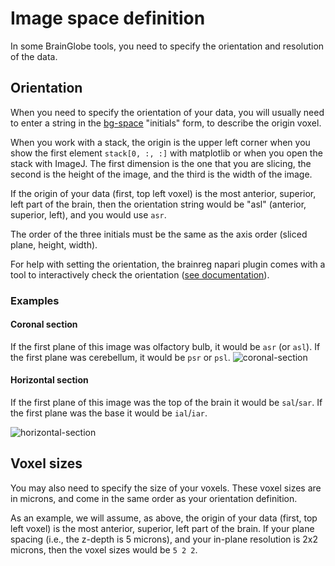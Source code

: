 # Image space definition

In some BrainGlobe tools, you need to specify the orientation and resolution of the data.

## Orientation
When you need to specify the orientation of your data, you will usually need to enter a string in the 
[bg-space](https://github.com/brainglobe/bg-space) "initials" form, to describe the origin voxel.

When you work with a stack, the origin is the upper left corner when you show the first element `stack[0, :, :]` with 
matplotlib or when you open the stack with ImageJ. The first dimension is the one that you are slicing, the second is 
the height of the image, and the third is the width of the image.

If the origin of your data (first, top left voxel) is the most anterior, superior, left part of the brain, then the 
orientation string would be "asl" (anterior, superior, left), and you would use `asr`.

The order of the three initials must be the same as the axis order (sliced plane, height, width).

For help with setting the orientation, the brainreg napari plugin comes with a tool to interactively check the orientation 
([see documentation](/documentation/brainreg/user-guide/checking-orientation)).

### Examples

#### Coronal section
If the first plane of this image was olfactory bulb, it would be `asr` (or `asl`). If the first plane was cerebellum, it would be `psr` or `psl`.
![coronal-section](images/orientation-asr.webp)

#### Horizontal section
If the first plane of this image was the top of the brain it would be `sal`/`sar`. If the first plane was the base it would be `ial`/`iar`.

![horizontal-section](images/orientation-sal.webp)


## Voxel sizes

You may also need to specify the size of your voxels. These voxel sizes are in microns, and come in the same order 
as your orientation definition.

As an example, we will assume, as above, the origin of your data (first, top left voxel) is the most anterior, superior, 
left part of the brain. If your plane spacing (i.e., the z-depth is 5 microns), and your in-plane resolution is 2x2 
microns, then the voxel sizes would be `5 2 2`.



